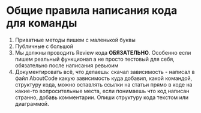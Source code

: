 # Общие правила написания кода для команды

1. Приватные методы пишем с маленькой буквы
2. Публичные с большой
3. Мы должны проводить Review кода **ОБЯЗАТЕЛЬНО**. Особенно если пишем реальный функционал а не просто тестовый для себя, обязательно после написания ревьюим
4. Документировать всё, что делаешь: скачал зависимость - написал в файл AboutCode какую зависимость куда добавил, какой командой, структуру кода, можно оставлять ссылки на статьи прямо в коде на какие-то вопросительные места, если понимаешь что код написан странно, добавь комментарии. Опиши структуру кода текстом или диаграммой.
